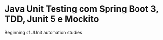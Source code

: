 # Java Unit Testing com Spring Boot 3, TDD, Junit 5 e Mockito
 Beginning of JUnit automation studies




